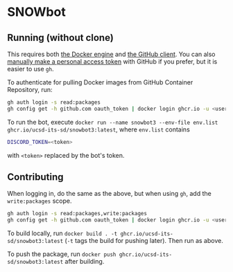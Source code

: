 # SNOWbot

## Running (without clone)

This requires both [the Docker engine](https://www.docker.com/products/docker-desktop/) and [the GitHub client](https://cli.github.com/).
You can also [manually make a personal access token](https://docs.github.com/en/packages/working-with-a-github-packages-registry/working-with-the-container-registry#authenticating-to-the-container-registry) with GitHub if you prefer, but it is easier to use `gh`.

To authenticate for pulling Docker images from GitHub Container Repository, run:

```sh
gh auth login -s read:packages
gh config get -h github.com oauth_token | docker login ghcr.io -u <username> --password-stdin
```

To run the bot, execute `docker run --name snowbot3 --env-file env.list ghcr.io/ucsd-its-sd/snowbot3:latest`, where `env.list` contains

```sh
DISCORD_TOKEN=<token>
```

with `<token>` replaced by the bot's token.

## Contributing

When logging in, do the same as the above, but when using `gh`, add the `write:packages` scope.

```sh
gh auth login -s read:packages,write:packages
gh config get -h github.com oauth_token | docker login ghcr.io -u <username> --password-stdin
```

To build locally, run `docker build . -t ghcr.io/ucsd-its-sd/snowbot3:latest` (`-t` tags the build for pushing later). Then run as above.

To push the package, run `docker push ghcr.io/ucsd-its-sd/snowbot3:latest` after building.
